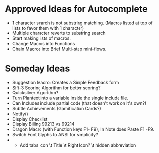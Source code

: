 Approved Ideas for Autocomplete
======================

* 1 character search is not substring matching. (Macros listed at top of lists to favor them with 1 character)
* Multiple character reverts to substring search
* Start making lists of macros.
* Change Macros into Functions
* Chain Macros into Brief Multi-step mini-flows.



Someday Ideas
===========

* Suggestion Macro: Creates a Simple Feedback form
* Sift-3 Scoring Algorithm for better scoring?
* Quicksilver Algorithm?
* Turn Plantext into a variable inside the single include file.
* Can Includes include partial code (that doesn't work on it's own?)
* Subtle Achievements (Gamification Cards?)
* Notify()
* Display Checklist
* Display Billing 99213 vs 99214
* Dragon Macro (with Function keys F1- F9), In Note does Paste F1 -F9.
* Switch Font Glyphs to ANSI for simplicity?
* * Add tabs Icon \t Title \t Right Icon? \t hidden abbreviation